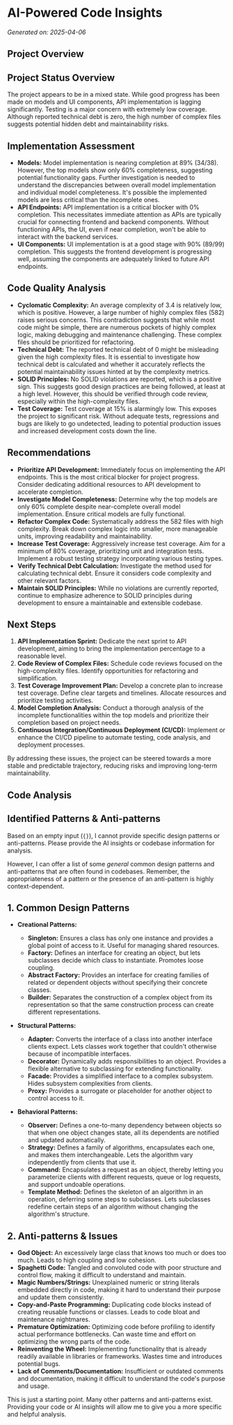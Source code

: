 # AI-Powered Code Insights

_Generated on: 2025-04-06_

## Project Overview

## Project Status Overview

The project appears to be in a mixed state. While good progress has been made on models and UI components, API implementation is lagging significantly.  Testing is a major concern with extremely low coverage.  Although reported technical debt is zero, the high number of complex files suggests potential hidden debt and maintainability risks.

## Implementation Assessment

* **Models:** Model implementation is nearing completion at 89% (34/38). However, the top models show only 60% completeness, suggesting potential functionality gaps. Further investigation is needed to understand the discrepancies between overall model implementation and individual model completeness.  It's possible the implemented models are less critical than the incomplete ones.
* **API Endpoints:** API implementation is a critical blocker with 0% completion.  This necessitates immediate attention as APIs are typically crucial for connecting frontend and backend components.  Without functioning APIs, the UI, even if near completion, won't be able to interact with the backend services.
* **UI Components:**  UI implementation is at a good stage with 90% (89/99) completion. This suggests the frontend development is progressing well, assuming the components are adequately linked to future API endpoints.

## Code Quality Analysis

* **Cyclomatic Complexity:**  An average complexity of 3.4 is relatively low, which is positive.  However, a large number of highly complex files (582) raises serious concerns.  This contradiction suggests that while most code might be simple, there are numerous pockets of highly complex logic, making debugging and maintenance challenging.  These complex files should be prioritized for refactoring.
* **Technical Debt:**  The reported technical debt of 0 might be misleading given the high complexity files.  It is essential to investigate how technical debt is calculated and whether it accurately reflects the potential maintainability issues hinted at by the complexity metrics.
* **SOLID Principles:**  No SOLID violations are reported, which is a positive sign. This suggests good design practices are being followed, at least at a high level.  However, this should be verified through code review, especially within the high-complexity files.
* **Test Coverage:**  Test coverage at 15% is alarmingly low. This exposes the project to significant risk.  Without adequate tests, regressions and bugs are likely to go undetected, leading to potential production issues and increased development costs down the line.

## Recommendations

* **Prioritize API Development:**  Immediately focus on implementing the API endpoints. This is the most critical blocker for project progress.  Consider dedicating additional resources to API development to accelerate completion.
* **Investigate Model Completeness:**  Determine why the top models are only 60% complete despite near-complete overall model implementation.  Ensure critical models are fully functional.
* **Refactor Complex Code:**  Systematically address the 582 files with high complexity.  Break down complex logic into smaller, more manageable units, improving readability and maintainability.
* **Increase Test Coverage:**  Aggressively increase test coverage.  Aim for a minimum of 80% coverage, prioritizing unit and integration tests.  Implement a robust testing strategy incorporating various testing types.
* **Verify Technical Debt Calculation:** Investigate the method used for calculating technical debt.  Ensure it considers code complexity and other relevant factors.
* **Maintain SOLID Principles:** While no violations are currently reported, continue to emphasize adherence to SOLID principles during development to ensure a maintainable and extensible codebase.

## Next Steps

1. **API Implementation Sprint:**  Dedicate the next sprint to API development, aiming to bring the implementation percentage to a reasonable level.
2. **Code Review of Complex Files:**  Schedule code reviews focused on the high-complexity files. Identify opportunities for refactoring and simplification.
3. **Test Coverage Improvement Plan:** Develop a concrete plan to increase test coverage.  Define clear targets and timelines.  Allocate resources and prioritize testing activities.
4. **Model Completion Analysis:** Conduct a thorough analysis of the incomplete functionalities within the top models and prioritize their completion based on project needs.
5. **Continuous Integration/Continuous Deployment (CI/CD):** Implement or enhance the CI/CD pipeline to automate testing, code analysis, and deployment processes.


By addressing these issues, the project can be steered towards a more stable and predictable trajectory, reducing risks and improving long-term maintainability.


## Code Analysis

## Identified Patterns & Anti-patterns

Based on an empty input (`{}`), I cannot provide specific design patterns or anti-patterns.  Please provide the AI insights or codebase information for analysis.

However, I can offer a list of some *general* common design patterns and anti-patterns that are often found in codebases.  Remember, the appropriateness of a pattern or the presence of an anti-pattern is highly context-dependent.

## 1. Common Design Patterns

* **Creational Patterns:**
    * **Singleton:** Ensures a class has only one instance and provides a global point of access to it.  Useful for managing shared resources.
    * **Factory:** Defines an interface for creating an object, but lets subclasses decide which class to instantiate.  Promotes loose coupling.
    * **Abstract Factory:** Provides an interface for creating families of related or dependent objects without specifying their concrete classes.
    * **Builder:** Separates the construction of a complex object from its representation so that the same construction process can create different representations.

* **Structural Patterns:**
    * **Adapter:** Converts the interface of a class into another interface clients expect. Lets classes work together that couldn't otherwise because of incompatible interfaces.
    * **Decorator:** Dynamically adds responsibilities to an object. Provides a flexible alternative to subclassing for extending functionality.
    * **Facade:** Provides a simplified interface to a complex subsystem.  Hides subsystem complexities from clients.
    * **Proxy:** Provides a surrogate or placeholder for another object to control access to it.

* **Behavioral Patterns:**
    * **Observer:** Defines a one-to-many dependency between objects so that when one object changes state, all its dependents are notified and updated automatically.
    * **Strategy:** Defines a family of algorithms, encapsulates each one, and makes them interchangeable. Lets the algorithm vary independently from clients that use it.
    * **Command:** Encapsulates a request as an object, thereby letting you parameterize clients with different requests, queue or log requests, and support undoable operations.
    * **Template Method:** Defines the skeleton of an algorithm in an operation, deferring some steps to subclasses. Lets subclasses redefine certain steps of an algorithm without changing the algorithm's structure.


## 2. Anti-patterns & Issues

* **God Object:** An excessively large class that knows too much or does too much. Leads to high coupling and low cohesion.
* **Spaghetti Code:** Tangled and convoluted code with poor structure and control flow, making it difficult to understand and maintain.
* **Magic Numbers/Strings:**  Unexplained numeric or string literals embedded directly in code, making it hard to understand their purpose and update them consistently.
* **Copy-and-Paste Programming:** Duplicating code blocks instead of creating reusable functions or classes. Leads to code bloat and maintenance nightmares.
* **Premature Optimization:** Optimizing code before profiling to identify actual performance bottlenecks. Can waste time and effort on optimizing the wrong parts of the code.
* **Reinventing the Wheel:** Implementing functionality that is already readily available in libraries or frameworks. Wastes time and introduces potential bugs.
* **Lack of Comments/Documentation:** Insufficient or outdated comments and documentation, making it difficult to understand the code's purpose and usage.


This is just a starting point.  Many other patterns and anti-patterns exist.  Providing your code or AI insights will allow me to give you a more specific and helpful analysis.
